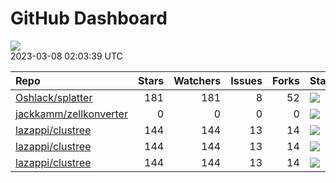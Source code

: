 GitHub Dashboard
================

![](https://github.com/lazappi/gh-dashboard/workflows/Render%20Status/badge.svg)  
2023-03-08 02:03:39 UTC

| Repo                                                                | Stars | Watchers | Issues | Forks | Status                                                                                                                                                   | Commit                                                                                                                                                              |
| :------------------------------------------------------------------ | ----: | -------: | -----: | ----: | :------------------------------------------------------------------------------------------------------------------------------------------------------- | :------------------------------------------------------------------------------------------------------------------------------------------------------------------ |
| [Oshlack/splatter](https://github.com/Oshlack/splatter)             |   181 |      181 |      8 |    52 | [![](https://github.com/Oshlack/splatter/workflows/R-CMD-check-bioc/badge.svg)](https://github.com/Oshlack/splatter/actions/runs/4042908326)             | <a href="https://github.com/Oshlack/splatter/commit/8edc90011fdc74d5d49026a1fad30dfc98b9d699" title="Merge branch 'RELEASE_3_16'">8edc90</a>                        |
| [jackkamm/zellkonverter](https://github.com/jackkamm/zellkonverter) |     0 |        0 |      0 |     0 | [![](https://github.com/theislab/zellkonverter/workflows/R-CMD-check-bioc/badge.svg)](https://github.com/theislab/zellkonverter/actions/runs/4350361208) | <a href="https://github.com/jackkamm/zellkonverter/commit/843fbc2faf8f87e3aeec741f32e6a423634d4c6b" title="Add native reader support for AnnData v0.8.0">843fbc</a> |
| [lazappi/clustree](https://github.com/lazappi/clustree)             |   144 |      144 |     13 |    14 | [![](https://github.com/lazappi/clustree/workflows/R-CMD-check/badge.svg)](https://github.com/lazappi/clustree/actions/runs/2567418949)                  | <a href="https://github.com/lazappi/clustree/commit/cb0256d419e0bb7129bec917f1ebaeacdf0c2842" title="Merge branch 'master' into develop">cb0256</a>                 |
| [lazappi/clustree](https://github.com/lazappi/clustree)             |   144 |      144 |     13 |    14 | [![](https://github.com/lazappi/clustree/workflows/pkgdown/badge.svg)](https://github.com/lazappi/clustree/actions/runs/2567418946)                      | <a href="https://github.com/lazappi/clustree/commit/cb0256d419e0bb7129bec917f1ebaeacdf0c2842" title="Merge branch 'master' into develop">cb0256</a>                 |
| [lazappi/clustree](https://github.com/lazappi/clustree)             |   144 |      144 |     13 |    14 | [![](https://github.com/lazappi/clustree/workflows/test-coverage/badge.svg)](https://github.com/lazappi/clustree/actions/runs/2567418948)                | <a href="https://github.com/lazappi/clustree/commit/cb0256d419e0bb7129bec917f1ebaeacdf0c2842" title="Merge branch 'master' into develop">cb0256</a>                 |

